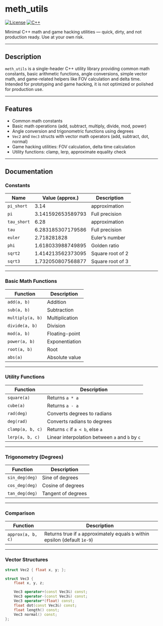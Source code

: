 # meth_utils
[![License](https://img.shields.io/badge/license-MIT-blue.svg)](LICENSE)
[![C++](https://img.shields.io/badge/language-C%2B%2B-lightgrey.svg)](https://isocpp.org/)

Minimal C++ math and game hacking utilities — quick, dirty, and not production ready. Use at your own risk.

---

## Description

`meth_utils` is a single-header C++ utility library providing common math constants, basic arithmetic functions, angle conversions, simple vector math, and game-related helpers like FOV calculation and delta time. Intended for prototyping and game hacking, it is not optimized or polished for production use.

---

## Features

- Common math constants
- Basic math operations (add, subtract, multiply, divide, mod, power)
- Angle conversion and trigonometric functions using degrees
- `Vec2` and `Vec3` structs with vector math operators (add, subtract, dot, normal)
- Game hacking utilities: FOV calculation, delta time calculation
- Utility functions: clamp, lerp, approximate equality check

---

## Documentation

### Constants

| Name        | Value (approx.)     | Description          |
|-------------|---------------------|----------------------|
| `pi_short`  | 3.14                | approximation        |
| `pi`        | 3.141592653589793   | Full precision       |
| `tau_short` | 6.28                | approximation        |
| `tau`      | 6.283185307179586   | Full precision       |
| `euler`     | 2.718281828         | Euler’s number      |
| `phi`       | 1.618033988749895   | Golden ratio         |
| `sqrt2`     | 1.414213562373095   | Square root of 2     |
| `sqrt3`     | 1.732050807568877   | Square root of 3     |

---

### Basic Math Functions

| Function           | Description                       |
|--------------------|-----------------------------------|
| `add(a, b)`        | Addition                          |
| `sub(a, b)`        | Subtraction                       |
| `multiply(a, b)`   | Multiplication                    |
| `divide(a, b)`     | Division                          |
| `mod(a, b)`        | Floating-point                    |
| `power(a, b)`      | Exponentiation                    |
| `root(a, b)`       | Root                              |
| `abs(a)`           | Absolute value                    |

---

### Utility Functions

| Function           | Description                           |
|--------------------|-------------------------------------|
| `square(a)`        | Returns `a * a`                     |
| `cube(a)`          | Returns `a - a`    |
| `rad(deg)`         | Converts degrees to radians |
| `deg(rad)`         | Converts radians to degrees |
| `clamp(a, b, c)`   | Returns `c` if `a < b`, else `a`   |
| `lerp(a, b, c)`    | Linear interpolation between `a` and `b` by `c` |

---

### Trigonometry (Degrees)

| Function           | Description                 |
|--------------------|-----------------------------|
| `sin_deg(deg)`     | Sine of degrees             |
| `cos_deg(deg)`     | Cosine of degrees           |
| `tan_deg(deg)`     | Tangent of degrees          |

---

### Comparison

| Function               | Description                           |
|------------------------|-------------------------------------|
| `approx(a, b, c)`    | Returns true if `a` approximately equals `b` within epsilon (default `1e-9`) |

---

### Vector Structures

```cpp
struct Vec2 { float x, y; };

struct Vec3 {
    float x, y, z;

    Vec3 operator+(const Vec3&) const;
    Vec3 operator-(const Vec3&) const;
    Vec3 operator*(float) const;
    float dot(const Vec3&) const;
    float length() const;
    Vec3 normal() const;
};
